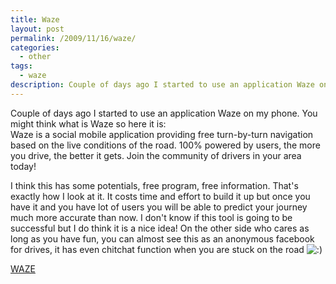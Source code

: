 ```yaml
---
title: Waze
layout: post
permalink: /2009/11/16/waze/
categories:
  - other
tags:
  - waze
description: Couple of days ago I started to use an application Waze on my phone. You might think what is Waze so here it is 
---
```

Couple of days ago I started to use an application Waze on my phone. You might think what is Waze so here it is:  
Waze is a social mobile application providing free turn-by-turn navigation based on the live conditions of the road. 100% powered by users, the more you drive, the better it gets. Join the community of drivers in your area today!

I think this has some potentials, free program, free information. That's exactly how I look at it. It costs time and effort to build it up but once you have it and you have lot of users you will be able to predict your journey much more accurate than now. I don't know if this tool is going to be successful but I do think it is a nice idea! On the other side who cares as long as you have fun, you can almost see this as an anonymous facebook for drives, it has even chitchat function when you are stuck on the road <img src='http://blog.coralic.nl/wp-includes/images/smilies/icon_smile.gif' alt=':)' class='wp-smiley' /> 

[WAZE][1]

 [1]: http://world.waze.com